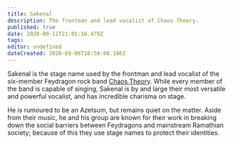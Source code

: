 ```yaml
---
title: Sakenal
description: The frontman and lead vocalist of Chaos Theory.
published: true
date: 2020-09-11T21:01:16.479Z
tags: 
editor: undefined
dateCreated: 2020-09-06T16:58:08.186Z
---
```


Sakenal is the stage name used by the frontman and lead vocalist of the six-member Feydragon rock band [Chaos Theory](/entertainment/chaos_theory). While every member of the band is capable of singing, Sakenal is by and large their most versatile and powerful vocalist, and has incredible charisma on stage.

He is rumoured to be an Azetsum, but remains quiet on the matter. Aside from their music, he and his group are known for their work in breaking down the social barriers between Feydragons and mainstream Ramathian society; because of this they use stage names to protect their identities.